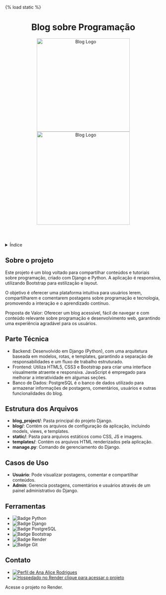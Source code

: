 <!DOCTYPE html>
<html lang="pt-br">
<head>
    <meta charset="UTF-8">
    <meta name="viewport" content="width=device-width, initial-scale=1.0">
    <meta name="description" content="Blog criado com Django, Python e Bootstrap para compartilhar conteúdos de programação">
    <meta name="keywords" content="Django, Python, Bootstrap, Blog, Programação, Render">
    <meta name="author" content="Ana Alice Rodrigues">

</head>
<body>

{% load static %}
<header>
    <h1>Blog sobre Programação</h1>
    <img src="{% static 'img/postar.png' %}" alt="Blog Logo" width="300" height="auto">
    <img src="{% static 'img/postar01.png' %}" alt="Blog Logo" width="300" height="auto">
</header>

<details>
    <summary>Índice</summary>
    <ol>
        <li><a href="#sobre-o-projeto">Sobre o projeto</a></li>
        <li><a href="#parte-tecnica">Parte Técnica</a></li>
        <li><a href="#estrutura-dos-arquivos">Estrutura dos Arquivos</a></li>
        <li><a href="#casos-de-uso">Casos de Uso</a></li>
        <li><a href="#ferramentas">Ferramentas</a></li>
        <li><a href="#contato">Contato</a></li>
    </ol>
</details>

<section id="sobre-o-projeto">
    <h2>Sobre o projeto</h2>
    <p>Este projeto é um blog voltado para compartilhar conteúdos e tutoriais sobre programação, criado com Django e Python. A aplicação é responsiva, utilizando Bootstrap para estilização e layout.</p>
    <p>O objetivo é oferecer uma plataforma intuitiva para usuários lerem, compartilharem e comentarem postagens sobre programação e tecnologia, promovendo a interação e o aprendizado contínuo.</p>
    <p>Proposta de Valor: Oferecer um blog acessível, fácil de navegar e com conteúdo relevante sobre programação e desenvolvimento web, garantindo uma experiência agradável para os usuários.</p>
</section>

<section id="parte-tecnica">
    <h2>Parte Técnica</h2>
    <ul>
        <li>Backend: Desenvolvido em Django (Python), com uma arquitetura baseada em modelos, rotas, e templates, garantindo a separação de responsabilidades e um fluxo de trabalho estruturado.</li>
        <li>Frontend: Utiliza HTML5, CSS3 e Bootstrap para criar uma interface visualmente atraente e responsiva. JavaScript é empregado para melhorar a interatividade em algumas seções.</li>
        <li>Banco de Dados: PostgreSQL é o banco de dados utilizado para armazenar informações de postagens, comentários, usuários e outras funcionalidades do blog.</li>
    </ul>
</section>

<section id="estrutura-dos-arquivos">
    <h2>Estrutura dos Arquivos</h2>
    <ul>
        <li><strong>blog_project/</strong>: Pasta principal do projeto Django.</li>
        <li><strong>blog/</strong>: Contém os arquivos de configuração da aplicação, incluindo models, views, e templates.</li>
        <li><strong>static/</strong>: Pasta para arquivos estáticos como CSS, JS e imagens.</li>
        <li><strong>templates/</strong>: Contém os arquivos HTML renderizados pela aplicação.</li>
        <li><strong>manage.py</strong>: Comando de gerenciamento do Django.</li>
    </ul>
</section>

<section id="casos-de-uso">
    <h2>Casos de Uso</h2>
    <ul>
        <li><strong>Usuário</strong>: Pode visualizar postagens, comentar e compartilhar conteúdos.</li>
        <li><strong>Admin</strong>: Gerencia postagens, comentários e usuários através de um painel administrativo do Django.</li>
    </ul>
</section>

<section id="ferramentas">
    <h2>Ferramentas</h2>
    <ul>
        <li><img src="https://img.shields.io/badge/Python-3776AB?style=for-the-badge&logo=python&logoColor=white" alt="Badge Python"></li>
        <li><img src="https://img.shields.io/badge/Django-092E20?style=for-the-badge&logo=django&logoColor=white" alt="Badge Django"></li>
        <li><img src="https://img.shields.io/badge/PostgreSQL-336791?style=for-the-badge&logo=postgresql&logoColor=white" alt="Badge PostgreSQL"></li>
        <li><img src="https://img.shields.io/badge/Bootstrap-563D7C?style=for-the-badge&logo=bootstrap&logoColor=white" alt="Badge Bootstrap"></li>
        <li><img src="https://img.shields.io/badge/Render-46E3B7?style=for-the-badge&logo=render&logoColor=white" alt="Badge Render"></li>
        <li><img src="https://img.shields.io/badge/GIT-E44C30?style=for-the-badge&logo=git&logoColor=white" alt="Badge Git"></li>
    </ul>
</section>

<section id="contato">
    <h2>Contato</h2>
    <ul>
        <li><a href="https://linktr.ee/anaeanali5" target="_blank"><img src="https://img.shields.io/badge/Ana_Alice_Rodrigues-blue?style=for-the-badge" alt="Perfil de Ana Alice Rodrigues"></a></li>
        <li><a href="https://meuprojeto.render.com" target="_blank"><img src="https://img.shields.io/badge/Render-46E3B7?style=for-the-badge&logo=render&logoColor=white" alt="Hospedado no Render"> clique para acessar o projeto</a></li>
    </ul>
    <p>Acesse o projeto no Render.</p>
</section>

</body>
</html>
